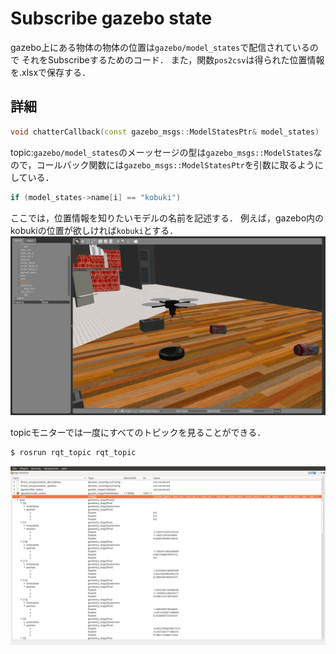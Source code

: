 # Subscribe gazebo state

gazebo上にある物体の物体の位置は`gazebo/model_states`で配信されているので
それをSubscribeするためのコード．
また，関数`pos2csv`は得られた位置情報を.xlsxで保存する．

## 詳細

```cpp
void chatterCallback(const gazebo_msgs::ModelStatesPtr& model_states)
```

topic:`gazebo/model_states`のメーッセージの型は`gazebo_msgs::ModelStates`なので，コールバック関数には`gazebo_msgs::ModelStatesPtr`を引数に取るようにしている．

```cpp
if (model_states->name[i] == "kobuki")
```

ここでは，位置情報を知りたいモデルの名前を記述する．
例えば，gazebo内のkobukiの位置が欲しければ`kobuki`とする．
![](./picture/gazebo.png)

topicモニターでは一度にすべてのトピックを見ることができる．
```bash
$ rosrun rqt_topic rqt_topic
```
![](./picture/topic.png)
